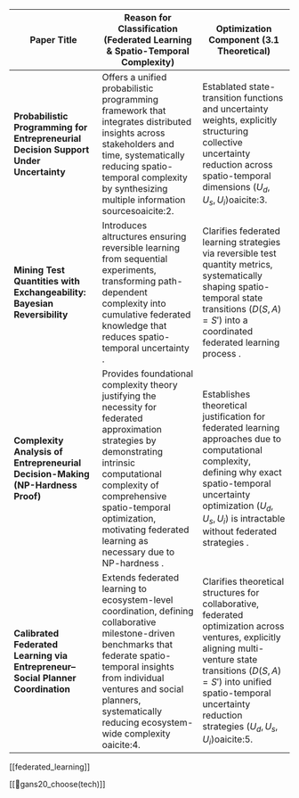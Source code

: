 |Paper Title|Reason for Classification (Federated Learning & Spatio-Temporal Complexity)|Optimization Component (3.1 Theoretical)|
|---|---|---|
|**Probabilistic Programming for Entrepreneurial Decision Support Under Uncertainty**|Offers a unified probabilistic programming framework that integrates distributed insights across stakeholders and time, systematically reducing spatio-temporal complexity by synthesizing multiple information sources​oaicite:2.|Establated state-transition functions and uncertainty weights, explicitly structuring collective uncertainty reduction across spatio-temporal dimensions ($U_d, U_s, U_i$)​oaicite:3.|
|**Mining Test Quantities with Exchangeability: Bayesian Reversibility**|Introduces altructures ensuring reversible learning from sequential experiments, transforming path-dependent complexity into cumulative federated knowledge that reduces spatio-temporal uncertainty .|Clarifies federated learning strategies via reversible test quantity metrics, systematically shaping spatio-temporal state transitions ($D(S,A)=S'$) into a coordinated federated learning process .|
|**Complexity Analysis of Entrepreneurial Decision-Making (NP-Hardness Proof)**|Provides foundational complexity theory justifying the necessity for federated approximation strategies by demonstrating intrinsic computational complexity of comprehensive spatio-temporal optimization, motivating federated learning as necessary due to NP-hardness .|Establishes theoretical justification for federated learning approaches due to computational complexity, defining why exact spatio-temporal uncertainty optimization ($U_d, U_s, U_i$) is intractable without federated strategies .|
|**Calibrated Federated Learning via Entrepreneur–Social Planner Coordination**|Extends federated learning to ecosystem-level coordination, defining collaborative milestone-driven benchmarks that federate spatio-temporal insights from individual ventures and social planners, systematically reducing ecosystem-wide complexity​oaicite:4.|Clarifies theoretical structures for collaborative, federated optimization across ventures, explicitly aligning multi-venture state transitions ($D(S,A)=S'$) into unified spatio-temporal uncertainty reduction strategies ($U_d, U_s, U_i$)​oaicite:5.|

[[federated_learning]]

[[📜gans20_choose(tech)]]